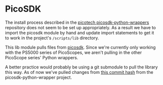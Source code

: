 # PicoSDK

The install process described in the [picotech picosdk-python-wrappers](https://github.com/picotech/picosdk-python-wrappers/tree/master) repository does not seem to be set up appropriately. As a result we have to import the picosdk module by hand and update import statements to get it to work in the project's ``/scripts/lib`` directory.

This lib module pulls files from [picosdk](https://github.com/picotech/picosdk-python-wrappers/tree/master/picosdk). Since we're currently only working with the PS5000 series of PicoScopes, we aren't pulling in the other PicoScope series' Python wrappers.

A better practice would probably be using a git submodule to pull the library this way. As of now we've pulled changes from [this commit hash](https://github.com/picotech/picosdk-python-wrappers/tree/55c4897467617a219caa314dba8d779c91a35a55) from the picosdk-python-wrapper project.